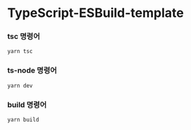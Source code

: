 # TypeScript-ESBuild-template


### tsc 명령어
```
yarn tsc
```

### ts-node 명령어
```
yarn dev
```

### build 명령어
```
yarn build
```
